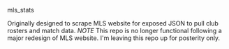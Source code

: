 mls_stats

Originally designed to scrape MLS website for exposed JSON to pull club rosters and match data. 
*NOTE*
This repo is no longer functional following a major redesign of MLS website. I'm leaving this repo up for posterity only.
